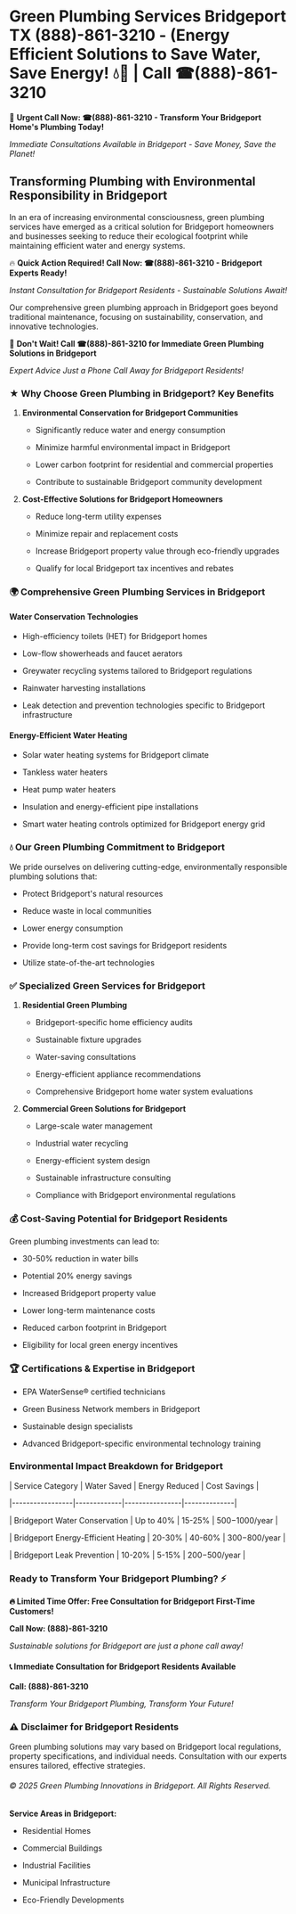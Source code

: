# Green Plumbing Services Bridgeport TX (888)-861-3210 - (Energy Efficient Solutions to Save Water, Save Energy! 💧🌿 | Call ☎(888)-861-3210

🚨 **Urgent Call Now: ☎(888)-861-3210 - Transform Your Bridgeport Home's Plumbing Today!**
*Immediate Consultations Available in Bridgeport - Save Money, Save the Planet!*

## Transforming Plumbing with Environmental Responsibility in Bridgeport

In an era of increasing environmental consciousness, green plumbing services have emerged as a critical solution for Bridgeport homeowners and businesses seeking to reduce their ecological footprint while maintaining efficient water and energy systems. 

🔥 **Quick Action Required! Call Now: ☎(888)-861-3210 - Bridgeport Experts Ready!**
*Instant Consultation for Bridgeport Residents - Sustainable Solutions Await!*

Our comprehensive green plumbing approach in Bridgeport goes beyond traditional maintenance, focusing on sustainability, conservation, and innovative technologies.

🚨 **Don't Wait! Call ☎(888)-861-3210 for Immediate Green Plumbing Solutions in Bridgeport**
*Expert Advice Just a Phone Call Away for Bridgeport Residents!*

### ★ Why Choose Green Plumbing in Bridgeport? Key Benefits

1. **Environmental Conservation for Bridgeport Communities** 
   - Significantly reduce water and energy consumption
   - Minimize harmful environmental impact in Bridgeport
   - Lower carbon footprint for residential and commercial properties
   - Contribute to sustainable Bridgeport community development

2. **Cost-Effective Solutions for Bridgeport Homeowners** 
   - Reduce long-term utility expenses
   - Minimize repair and replacement costs
   - Increase Bridgeport property value through eco-friendly upgrades
   - Qualify for local Bridgeport tax incentives and rebates

### 🌍 Comprehensive Green Plumbing Services in Bridgeport

#### Water Conservation Technologies
- High-efficiency toilets (HET) for Bridgeport homes
- Low-flow showerheads and faucet aerators
- Greywater recycling systems tailored to Bridgeport regulations
- Rainwater harvesting installations
- Leak detection and prevention technologies specific to Bridgeport infrastructure

#### Energy-Efficient Water Heating
- Solar water heating systems for Bridgeport climate
- Tankless water heaters
- Heat pump water heaters
- Insulation and energy-efficient pipe installations
- Smart water heating controls optimized for Bridgeport energy grid

### 💧 Our Green Plumbing Commitment to Bridgeport

We pride ourselves on delivering cutting-edge, environmentally responsible plumbing solutions that:
- Protect Bridgeport's natural resources
- Reduce waste in local communities
- Lower energy consumption
- Provide long-term cost savings for Bridgeport residents
- Utilize state-of-the-art technologies

### ✅ Specialized Green Services for Bridgeport

1. **Residential Green Plumbing**
   - Bridgeport-specific home efficiency audits
   - Sustainable fixture upgrades
   - Water-saving consultations
   - Energy-efficient appliance recommendations
   - Comprehensive Bridgeport home water system evaluations

2. **Commercial Green Solutions for Bridgeport**
   - Large-scale water management
   - Industrial water recycling
   - Energy-efficient system design
   - Sustainable infrastructure consulting
   - Compliance with Bridgeport environmental regulations

### 💰 Cost-Saving Potential for Bridgeport Residents

Green plumbing investments can lead to:
- 30-50% reduction in water bills
- Potential 20% energy savings
- Increased Bridgeport property value
- Lower long-term maintenance costs
- Reduced carbon footprint in Bridgeport
- Eligibility for local green energy incentives

### 🏆 Certifications & Expertise in Bridgeport

- EPA WaterSense® certified technicians
- Green Business Network members in Bridgeport
- Sustainable design specialists
- Advanced Bridgeport-specific environmental technology training

### Environmental Impact Breakdown for Bridgeport

| Service Category | Water Saved | Energy Reduced | Cost Savings |
|-----------------|-------------|----------------|--------------|
| Bridgeport Water Conservation | Up to 40% | 15-25% | $500-$1000/year |
| Bridgeport Energy-Efficient Heating | 20-30% | 40-60% | $300-$800/year |
| Bridgeport Leak Prevention | 10-20% | 5-15% | $200-$500/year |

### Ready to Transform Your Bridgeport Plumbing? ⚡

**🔥 Limited Time Offer: Free Consultation for Bridgeport First-Time Customers!**

**Call Now: (888)-861-3210**
*Sustainable solutions for Bridgeport are just a phone call away!*

#### 📞 Immediate Consultation for Bridgeport Residents Available

**Call: (888)-861-3210**
*Transform Your Bridgeport Plumbing, Transform Your Future!*

### ⚠️ Disclaimer for Bridgeport Residents

Green plumbing solutions may vary based on Bridgeport local regulations, property specifications, and individual needs. Consultation with our experts ensures tailored, effective strategies.

###### © 2025 Green Plumbing Innovations in Bridgeport. All Rights Reserved.

**Service Areas in Bridgeport:** 
- Residential Homes
- Commercial Buildings
- Industrial Facilities
- Municipal Infrastructure
- Eco-Friendly Developments